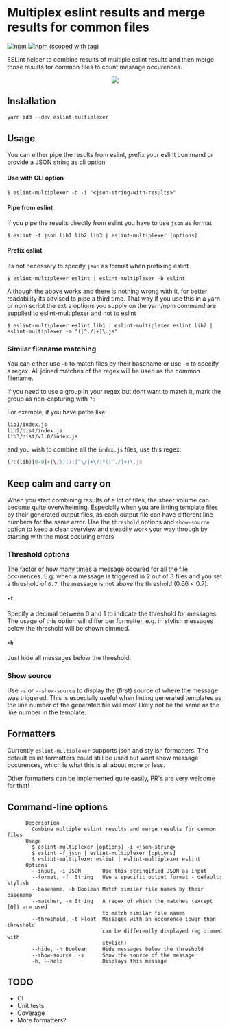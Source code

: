 # Multiplex eslint results and merge results for common files
<!-- a href="https://travis-ci.org/pimlie/eslint-multiplexer"><img src="https://api.travis-ci.org/pimlie/eslint-multiplexer.svg" alt="Build Status"></a -->
<!-- a href="https://ci.appveyor.com/project/pimlie/eslint-multiplexer"><img src="https://ci.appveyor.com/api/projects/status/l1hkfevo53tg0g9d?svg=true" alt="Windows Build Status"></a -->
<!-- a href="https://codecov.io/gh/pimlie/eslint-multiplexer"><img src="https://img.shields.io/codecov/c/github/pimlie/eslint-multiplexer/master.svg" alt="Coverage Status"></a -->
[![npm](https://img.shields.io/npm/dt/eslint-multiplexer.svg)](https://www.npmjs.com/package/eslint-multiplexer)
[![npm (scoped with tag)](https://img.shields.io/npm/v/eslint-multiplexer/latest.svg)](https://www.npmjs.com/package/eslint-multiplexer)

ESLint helper to combine results of multiple eslint results and then merge those results for common files to count message occurences.

<p align="center"><img align="center" src="https://user-images.githubusercontent.com/1067403/46256342-b3ceed00-c4a9-11e8-9cfd-df6dafdd3146.png" /></p>

## Installation

```js
yarn add --dev eslint-multiplexer
```

## Usage

You can either pipe the results from eslint, prefix your eslint command or provide a JSON string as cli option

#### Use with CLI option
```
$ eslint-multiplexer -b -i "<json-string-with-results>"
```

#### Pipe from eslint
If you pipe the results directly from eslint you have to use `json` as format
```
$ eslint -f json lib1 lib2 lib3 | eslint-multiplexer [options]
```

#### Prefix eslint
Its not necessary to specify `json` as format when prefixing eslint
```
$ eslint-multiplexer eslint | eslint-multiplexer -b eslint
```

Although the above works and there is nothing wrong with it, for better readability its advised to pipe a third time. That way if you use this in a yarn or npm script the extra options you supply on the yarn/npm command are supplied to eslint-multiplexer and not to eslint

```
$ eslint-multiplexer eslint lib1 | eslint-multiplexer eslint lib2 | eslint-multiplexer -m "([^./]+)\.js"
```

### Similar filename matching

You can either use `-b` to match files by their basename or use `-m` to specify a regex. All joined matches of the regex will be used as the common filename.

If you need to use a group in your regex but dont want to match it, mark the group as non-capturing with `?:`

For example, if you have paths like:
```
lib1/index.js
lib2/dist/index.js
lib3/dist/v1.0/index.js
```

and you wish to combine all the `index.js` files, use this regex:
```js
(?:(lib)[0-9]+(\/))(?:[^\/]+\/)*([^./]+)\.js
```

## Keep calm and carry on

When you start combining results of a lot of files, the sheer volume can become quite overwhelming. Especially when you are linting template files by their generated output files, as each output file can have different line numbers for the same error. Use the `threshold` options and `show-source` option to keep a clear overview and steadily work your way through by starting with the most occuring errors

### Threshold options
The factor of how many times a message occured for all the file occurences. E.g. when a message is triggered in 2 out of 3 files and you set a threshold of `0.7`, the message is not above the threshold (0.66 < 0.7).

#### `-t`
Specify a decimal between 0 and 1 to indicate the threshold for messages. The usage of this option will differ per formatter, e.g. in stylish messages below the threshold will be shown dimmed.

#### `-h`
Just hide all messages below the threshold.

### Show source
Use `-s` or `--show-source` to display the (first) source of where the message was triggered. This is especially useful when linting generated templates as the line number of the generated file will most likely not be the same as the line number in the template.


## Formatters

Currently `eslint-multiplexer` supports json and stylish formatters. The default eslint formatters could still be used but wont show message occurences, which is what this is all about more or less. 

Other formatters can be implemented quite easily, PR's are very welcome for that!

## Command-line options

```
      Description
        Combine multiple eslint results and merge results for common files
      Usage
        $ eslint-multiplexer [options] -i <json-string>
        $ eslint -f json | eslint-multiplexer [options]
        $ eslint-multiplexer eslint | eslint-multiplexer eslint
      Options
        --input, -i JSON       Use this stringified JSON as input
        --format, -f  String   Use a specific output format - default: stylish
        --basename, -b Boolean Match similar file names by their basename
        --matcher, -m String   A regex of which the matches (except [0]) are used
                               to match similar file names
        --threshold, -t Float  Messages with an occurence lower than threshold
                               can be differently displayed (eg dimmed with
                               stylish)
        --hide, -h Boolean     Hide messages below the threshold
        --show-source, -s      Show the source of the message
        -h, --help             Displays this message
```

## TODO
- CI
- Unit tests
- Coverage
- More formatters?
